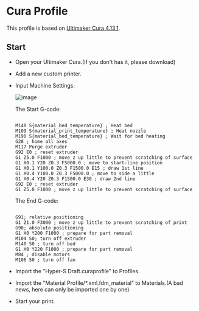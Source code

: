 # Cura Profile #

This profile is based on [Ultimaker Cura 4.13.1](https://github.com/Ultimaker/Cura/releases/tag/4.13.1).

## Start ##

- Open your Ultimaker Cura.(If you don't has it, please download)
- Add a new custom printer.
- Input Machine Settings:
 
  ![image](https://user-images.githubusercontent.com/104616944/165910871-daca9507-33b2-4564-886c-7c993bc4a59c.png)
  
  The Start G-code:
  ```

  M140 S{material_bed_temperature} ; Heat bed
  M109 S{material_print_temperature} ; Heat nozzle
  M190 S{material_bed_temperature} ; Wait for bed heating
  G28 ; home all axes
  M117 Purge extruder
  G92 E0 ; reset extruder
  G1 Z5.0 F1000 ; move z up little to prevent scratching of surface
  G1 X0.1 Y20 Z0.3 F5000.0 ; move to start-line position
  G1 X0.1 Y100.0 Z0.3 F1500.0 E15 ; draw 1st line
  G1 X0.4 Y100.0 Z0.3 F5000.0 ; move to side a little
  G1 X0.4 Y20 Z0.3 F1500.0 E30 ; draw 2nd line
  G92 E0 ; reset extruder
  G1 Z5.0 F1000 ; move z up little to prevent scratching of surface
  
  ```
  The End G-code:
  ```
  
  G91; relative positioning
  G1 Z1.0 F3000 ; move z up little to prevent scratching of print
  G90; absolute positioning
  G1 X0 Y200 F1000 ; prepare for part removal
  M104 S0; turn off extruder
  M140 S0 ; turn off bed
  G1 X0 Y220 F1000 ; prepare for part removal
  M84 ; disable motors
  M106 S0 ; turn off fan

  ```
- Import the "Hyper-S Draft.curaprofile" to Profiles.
- Import the "Material Profile/*.xml.fdm_material" to Materials.(A bad news, here can only be imported one by one)
- Start your print.
